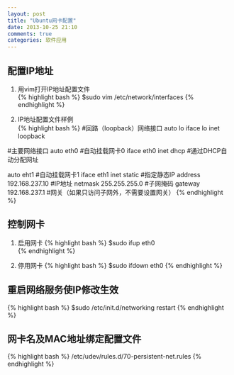 ```yaml
---
layout: post
title: "Ubuntu网卡配置"
date: 2013-10-25 21:10
comments: true
categories: 软件应用
---
```


## 配置IP地址
1. 用vim打开IP地址配置文件        
{% highlight bash %}
$sudo vim /etc/network/interfaces
{% endhighlight %}

2. IP地址配置文件样例     
{% highlight bash %}
#回路（loopback）网络接口
auto lo
iface lo inet loopback

#主要网络接口
auto eth0                    #自动挂载网卡0
iface eth0  inet dhcp        #通过DHCP自动分配网址

auto eht1                    #自动挂载网卡1
iface eth1 inet static       #指定静态IP
address 192.168.237.10       #IP地址
netmask 255.255.255.0        #子网掩码
gateway 192.168.237.1        #网关（如果只访问子网外，不需要设置网关）
{% endhighlight %}

## 控制网卡
1. 启用网卡 
{% highlight bash %}
$sudo ifup eth0  
{% endhighlight %}

2. 停用网卡 
{% highlight bash %}
$sudo ifdown eth0
{% endhighlight %}      

## 重启网络服务使IP修改生效    
{% highlight bash %}
$sudo /etc/init.d/networking restart
{% endhighlight %}

## 网卡名及MAC地址绑定配置文件
{% highlight bash %}
/etc/udev/rules.d/70-persistent-net.rules
{% endhighlight %}